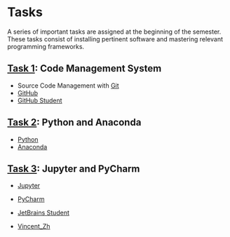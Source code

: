 # Tasks

A series of important tasks are assigned at the beginning of the semester.
These tasks consist of installing pertinent software and mastering relevant programming frameworks.


## [Task 1](./1task.md): Code Management System

* Source Code Management with [Git](http://git-scm.com/)
* [GitHub](https://github.com/)
* [GitHub Student](https://education.github.com/pack)


## [Task 2](./2task.md): Python and Anaconda

* [Python](https://www.python.org/)
* [Anaconda](https://www.continuum.io/anaconda-overview)


## [Task 3](./3task.md): Jupyter and PyCharm

* [Jupyter](http://jupyter.org/)
* [PyCharm](https://www.jetbrains.com/pycharm-educational/)
* [JetBrains Student](https://www.jetbrains.com/student/)


* <Qiang Zhang> [Vincent_Zh](https://github.com/Vincent-Zh/)
